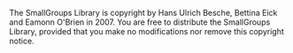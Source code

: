 The SmallGroups Library is copyright by Hans Ulrich Besche, Bettina Eick and 
Eamonn O'Brien in 2007. You are free to distribute the SmallGroups Library, 
provided that you make no modifications nor remove this copyright notice.
